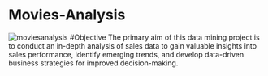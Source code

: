 # Movies-Analysis
![moviesanalysis](https://github.com/jnana027/Movies-Analysis/assets/120124430/b70ea9f3-949b-46ee-9a92-71663afe7866)
#Objective
The primary aim of this data mining project is to conduct an in-depth analysis of sales data to gain valuable insights into sales performance, identify emerging trends, and develop data-driven business strategies for improved decision-making.

